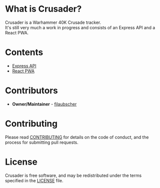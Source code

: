 # What is Crusader?

Crusader is a Warhammer 40K Crusade tracker.<br/>
It's still very much a work in progress and consists of an Express API and a React PWA.

# Contents

- [Express API](api/README.md)
- [React PWA](web/README.md)


# Contributors

- <strong>Owner/Maintainer</strong> - [fjlaubscher](https://github.com/fjlaubscher)

# Contributing

Please read [CONTRIBUTING](CONTRIBUTING.md) for details on the code of conduct, and the process for submitting pull requests.

# License

Crusader is free software, and may be redistributed under the terms specified in the [LICENSE](LICENSE.md) file.
